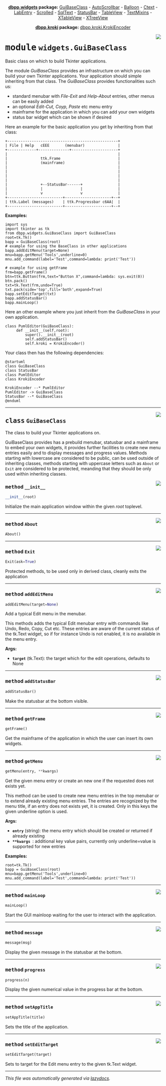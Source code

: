 <center>

**[dbpp.widgets](dbpp.widgets.md) package:** 
[GuiBaseClass](dbpp.widgets.GuiBaseClass.md) -
[AutoScrollbar](dbpp.widgets.AutoScrollbar.md) -
[Balloon](dbpp.widgets.Balloon.md) -
[Ctext](dbpp.widgets.Ctext.md) -
[LabEntry](dbpp.widgets.LabEntry.md) -
[Scrolled](dbpp.widgets.Scrolled.md) -
[SqlText](dbpp.widgets.SqlText.md) -
[StatusBar](dbpp.widgets.StatusBar.md) -
[TableView](dbpp.widgets.TableView.md) -
[TextMixins](dbpp.widgets.TextMixins.md) -
[XTableView](dbpp.widgets.XTableView.md) -
[XTreeView](dbpp.widgets.XTreeView.md) 

**[dbpp.kroki](dbpp.kroki.md) package:** 
[dbpp.kroki.KrokiEncoder](dbpp.kroki.KrokiEncoder.md)

</center>

<!-- markdownlint-disable -->

<a href="../dbpp/widgets/GuiBaseClass.py#L0"><img align="right" style="float:right;" src="https://img.shields.io/badge/-source-cccccc?style=flat-square" /></a>

# <kbd>module</kbd> `widgets.GuiBaseClass`
Basic class on which to build Tkinter applications. 

The module *GuiBaseClass* provides an infrastructure on which you can build your own Tkinter applications. Your application should simple inheriting from that class.  The *GuiBaseClass* provides functionalities such us: 


- standard menubar with *File-Exit* and *Help-About* entries, other menus can be easily added 
- an optional *Edit-Cut, Coyp, Paste* etc menu entry 
- mainframe for the application in which you can add your own widgets 
- status bar widget which can be shown if desired 

Here an example for the basic application you get by inheriting from that class: 

```{.kroki echo=false dia=ditaa}
+--------------------------------------------------+
| File | Help   cEEE       (menubar)               |
+-------------+--------------+---------------------+
|                                                  |
|               ttk.Frame                          |
|               (mainframe)                        |
|                                                  |
|                                                  |
|                                                  |
|                                                  |
|               +--StatusBar------+                |
|               |                 |                |
|               v                 v                |
+-------------------------+---------------------+--+
| ttk.Label (messages)    | ttk.Progressbar c6AA|  | 
+-------------------------+---------------------+--+
``` 



**Examples:**
 

```
import sys
import tkinter as tk
from dbpp.widgets.GuiBaseClass import GuiBaseClass
root=tk.Tk()
bapp = GuiBaseClass(root) 
# example for using the BaseClass in other applications
bapp.addEditMenu(target=None)
mnu=bapp.getMenu('Tools',underline=0)
mnu.add_command(label='Test',command=lambda: print('Test'))    

# example for using getFrame
frm=bapp.getFrame()
btn=ttk.Button(frm,text="Button X",command=lambda: sys.exit(0))
btn.pack()
txt=tk.Text(frm,undo=True)
txt.pack(side='top',fill='both',expand=True)
bapp.setEditTarget(txt)
bapp.addStatusBar()
bapp.mainLoop()
``` 

Here an other example where you just inherit from the *GuiBaseClass* in your own application. 

```
class PumlEditor(GuiBaseClass):
     def __init__(self,root):
         super().__init__(root)
         self.addStatusBar()
         self.kroki = KrokiEncoder()
``` 

Your class then has the following dependencies: 

```{.kroki dia=plantuml echo=false}
@startuml
class GuiBaseClass
class StatusBar
class PumlEditor
class KrokiEncoder

KrokiEncoder --* PumlEditor
PumlEditor -> GuiBaseClass
StatusBar --* GuiBaseClass
@enduml
```  





---

<a href="../dbpp/widgets/GuiBaseClass.py#L91"><img align="right" style="float:right;" src="https://img.shields.io/badge/-source-cccccc?style=flat-square" /></a>

## <kbd>class</kbd> `GuiBaseClass`
The class to build your Tkinter applications on. 

GuiBaseClass provides has a prebuild menubar, statusbar and a mainframe to embed your own widgets, it provides further facilities to create new menu entries easily and to display messages and progress values. Methods starting with lowercase are considered to be public, can be used outside of inheriting classes, methods starting with uppercase letters such as `About` or `Exit` are considered to be protected, meanding that they should be only used within inheriting classes. 

<a href="../dbpp/widgets/GuiBaseClass.py#L100"><img align="right" style="float:right;" src="https://img.shields.io/badge/-source-cccccc?style=flat-square" /></a>

### <kbd>method</kbd> `__init__`

```python
__init__(root)
```

Initialize the main application window within the given *root* toplevel. 




---

<a href="../dbpp/widgets/GuiBaseClass.py#L258"><img align="right" style="float:right;" src="https://img.shields.io/badge/-source-cccccc?style=flat-square" /></a>

### <kbd>method</kbd> `About`

```python
About()
```





---

<a href="../dbpp/widgets/GuiBaseClass.py#L253"><img align="right" style="float:right;" src="https://img.shields.io/badge/-source-cccccc?style=flat-square" /></a>

### <kbd>method</kbd> `Exit`

```python
Exit(ask=True)
```

Protected methods, to be used only in derived class, cleanly exits the application 

---

<a href="../dbpp/widgets/GuiBaseClass.py#L175"><img align="right" style="float:right;" src="https://img.shields.io/badge/-source-cccccc?style=flat-square" /></a>

### <kbd>method</kbd> `addEditMenu`

```python
addEditMenu(target=None)
```

Add a typical Edit menu in the menubar. 

This methods adds the typical Edit menubar entry with commands like Undo, Redo, Copy, Cut etc. These entries are aware of the current status of the tk.Text widget, so if for instance Undo is not enabled, it is no available in the menu entry. 



**Args:**
 
 - <b>`target`</b> (tk.Text):  the target which for the edit operations, defaults to None 



---

<a href="../dbpp/widgets/GuiBaseClass.py#L124"><img align="right" style="float:right;" src="https://img.shields.io/badge/-source-cccccc?style=flat-square" /></a>

### <kbd>method</kbd> `addStatusBar`

```python
addStatusBar()
```

Make the statusbar at the bottom visible. 

---

<a href="../dbpp/widgets/GuiBaseClass.py#L137"><img align="right" style="float:right;" src="https://img.shields.io/badge/-source-cccccc?style=flat-square" /></a>

### <kbd>method</kbd> `getFrame`

```python
getFrame()
```

Get the mainframe of the application in which the user can insert its own widgets. 

---

<a href="../dbpp/widgets/GuiBaseClass.py#L140"><img align="right" style="float:right;" src="https://img.shields.io/badge/-source-cccccc?style=flat-square" /></a>

### <kbd>method</kbd> `getMenu`

```python
getMenu(entry, **kwargs)
```

Get the given menu entry or create an new one if the requested does not exists  yet. 

This method can be used to create new menu entries in the top menubar or to extend already existing menu entries. The entries are recognized by the menu title, if an entry does not exists yet, it is created. Only in this keys the given underline option is used. 



**Args:**
  


 - <b>`entry`</b> (string):  the menu entry which should be created or returned if already existing 
 - <b>`**kwargs `</b>:  additional key value pairs, currently only underline=value is supported for new entries  



**Examples:**
 

``` 
root=tk.Tk()
bapp = GuiBaseClass(root) 
mnu=bapp.getMenu('Tools',underline=0)
mnu.add_command(label='Test',command=lambda: print('Test'))    
``` 

---

<a href="../dbpp/widgets/GuiBaseClass.py#L134"><img align="right" style="float:right;" src="https://img.shields.io/badge/-source-cccccc?style=flat-square" /></a>

### <kbd>method</kbd> `mainLoop`

```python
mainLoop()
```

Start the GUI mainloop waiting for the user to interact with the application. 

---

<a href="../dbpp/widgets/GuiBaseClass.py#L128"><img align="right" style="float:right;" src="https://img.shields.io/badge/-source-cccccc?style=flat-square" /></a>

### <kbd>method</kbd> `message`

```python
message(msg)
```

Display the given message in the statusbar at the bottom. 

---

<a href="../dbpp/widgets/GuiBaseClass.py#L131"><img align="right" style="float:right;" src="https://img.shields.io/badge/-source-cccccc?style=flat-square" /></a>

### <kbd>method</kbd> `progress`

```python
progress(n)
```

Display the given numerical value in the progress bar at the bottom. 

---

<a href="../dbpp/widgets/GuiBaseClass.py#L206"><img align="right" style="float:right;" src="https://img.shields.io/badge/-source-cccccc?style=flat-square" /></a>

### <kbd>method</kbd> `setAppTitle`

```python
setAppTitle(title)
```

Sets the title of the application. 

---

<a href="../dbpp/widgets/GuiBaseClass.py#L203"><img align="right" style="float:right;" src="https://img.shields.io/badge/-source-cccccc?style=flat-square" /></a>

### <kbd>method</kbd> `setEditTarget`

```python
setEditTarget(target)
```

Sets to target for the Edit menu entry to the given tk.Text widget. 




---

_This file was automatically generated via [lazydocs](https://github.com/ml-tooling/lazydocs)._
